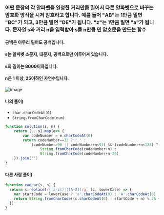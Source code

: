 ### 어떤 문장의 각 알파벳을 일정한 거리만큼 밀어서 다른 알파벳으로 바꾸는 암호화 방식을 시저 암호라고 합니다. 예를 들어 "AB"는 1만큼 밀면 "BC"가 되고, 3만큼 밀면 "DE"가 됩니다. "z"는 1만큼 밀면 "a"가 됩니다. 문자열 s와 거리 n을 입력받아 s를 n만큼 민 암호문을 만드는 함수
#### 공백은 아무리 밀어도 공백입니다.
#### s는 알파벳 소문자, 대문자, 공백으로만 이루어져 있습니다.
#### s의 길이는 8000이하입니다.
#### n은 1 이상, 25이하인 자연수입니다.
![image](https://user-images.githubusercontent.com/87289383/131216765-80c6076d-d3d4-47ff-854f-c50937254f3d.png)

#### 나의 풀이)
- `char.charCodeAt(0)`
 - `String.fromCharCode(num)`
```javascript
function solution(s, n) {
    return [...s].map(e=> {
        var codeNumber = e.charCodeAt(0)
        return codeNumber==32 ? ' ' :
            (codeNumber>96 || codeNumber+n<91) && (codeNumber+n<123) ?
                String.fromCharCode(codeNumber+n) :
                String.fromCharCode(codeNumber+n-26)
    }).join('')
}
```

#### 다른 사람 풀이)

```javascript
function caesar(s, n) {
  return s.replace(/([a-z])|([A-Z])/g, (c, lowerCase) => {
    var startCode = lowerCase ? 'a'.charCodeAt(0) : 'A'.charCodeAt(0)
    return String.fromCharCode((c.charCodeAt(0) - startCode + n) % 26 + startCode)
  })
}
```

